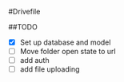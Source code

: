 #Drivefile

##TODO

-[X] Set up database and model
-[ ] Move folder open state to url
-[ ] add auth
-[ ] add file uploading
